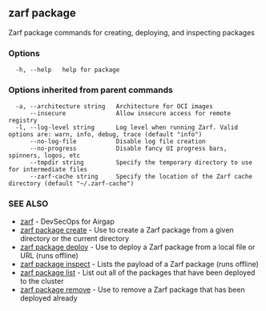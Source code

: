 ## zarf package

Zarf package commands for creating, deploying, and inspecting packages

### Options

```
  -h, --help   help for package
```

### Options inherited from parent commands

```
  -a, --architecture string   Architecture for OCI images
      --insecure              Allow insecure access for remote registry
  -l, --log-level string      Log level when running Zarf. Valid options are: warn, info, debug, trace (default "info")
      --no-log-file           Disable log file creation
      --no-progress           Disable fancy UI progress bars, spinners, logos, etc
      --tmpdir string         Specify the temporary directory to use for intermediate files
      --zarf-cache string     Specify the location of the Zarf cache directory (default "~/.zarf-cache")
```

### SEE ALSO

* [zarf](zarf.md)	 - DevSecOps for Airgap
* [zarf package create](zarf_package_create.md)	 - Use to create a Zarf package from a given directory or the current directory
* [zarf package deploy](zarf_package_deploy.md)	 - Use to deploy a Zarf package from a local file or URL (runs offline)
* [zarf package inspect](zarf_package_inspect.md)	 - Lists the payload of a Zarf package (runs offline)
* [zarf package list](zarf_package_list.md)	 - List out all of the packages that have been deployed to the cluster
* [zarf package remove](zarf_package_remove.md)	 - Use to remove a Zarf package that has been deployed already

